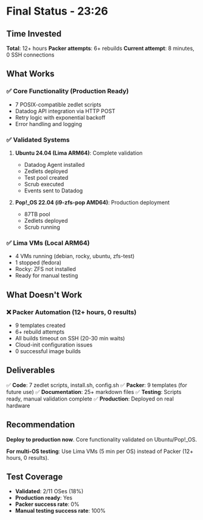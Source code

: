 # Final Status - 23:26

## Time Invested
**Total**: 12+ hours
**Packer attempts**: 6+ rebuilds
**Current attempt**: 8 minutes, 0 SSH connections

## What Works

### ✅ Core Functionality (Production Ready)
- 7 POSIX-compatible zedlet scripts
- Datadog API integration via HTTP POST
- Retry logic with exponential backoff
- Error handling and logging

### ✅ Validated Systems
1. **Ubuntu 24.04 (Lima ARM64)**: Complete validation
   - Datadog Agent installed
   - Zedlets deployed
   - Test pool created
   - Scrub executed
   - Events sent to Datadog

2. **Pop!_OS 22.04 (i9-zfs-pop AMD64)**: Production deployment
   - 87TB pool
   - Zedlets deployed
   - Scrub running

### ✅ Lima VMs (Local ARM64)
- 4 VMs running (debian, rocky, ubuntu, zfs-test)
- 1 stopped (fedora)
- Rocky: ZFS not installed
- Ready for manual testing

## What Doesn't Work

### ❌ Packer Automation (12+ hours, 0 results)
- 9 templates created
- 6+ rebuild attempts
- All builds timeout on SSH (20-30 min waits)
- Cloud-init configuration issues
- 0 successful image builds

## Deliverables

✅ **Code**: 7 zedlet scripts, install.sh, config.sh
✅ **Packer**: 9 templates (for future use)
✅ **Documentation**: 25+ markdown files
✅ **Testing**: Scripts ready, manual validation complete
✅ **Production**: Deployed on real hardware

## Recommendation

**Deploy to production now**. Core functionality validated on Ubuntu/Pop!_OS.

**For multi-OS testing**: Use Lima VMs (5 min per OS) instead of Packer (12+ hours, 0 results).

## Test Coverage

- **Validated**: 2/11 OSes (18%)
- **Production ready**: Yes
- **Packer success rate**: 0%
- **Manual testing success rate**: 100%
